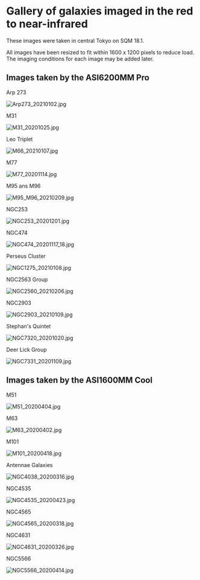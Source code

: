 # Gallery of galaxies imaged in the red to near-infrared

These images were taken in central Tokyo on SQM 18.1.

All images have been resized to fit within 1600 x 1200 pixels to reduce load. The imaging conditions for each image may be added later.

## Images taken by the ASI6200MM Pro
Arp 273

![Arp273_20210102.jpg](pictures/asi6200mm/Arp273_20210102.jpg)

M31

![M31_20201025.jpg](pictures/asi6200mm/M31_20201025.jpg)

Leo Triplet

![M66_20210107.jpg](pictures/asi6200mm/M66_20210107.jpg)

M77

![M77_20201114.jpg](pictures/asi6200mm/M77_20201114.jpg)

M95 ans M96

![M95_M96_20210209.jpg](pictures/asi6200mm/M95_M96_20210209.jpg)

NGC253

![NGC253_20201201.jpg](pictures/asi6200mm/NGC253_20201201.jpg)

NGC474

![NGC474_20201117_18.jpg](pictures/asi6200mm/NGC474_20201117_18.jpg)

Perseus Cluster

![NGC1275_20210108.jpg](pictures/asi6200mm/NGC1275_20210108.jpg)

NGC2563 Group

![NGC2560_20210206.jpg](pictures/asi6200mm/NGC2560_20210206.jpg)

NGC2903

![NGC2903_20210109.jpg](pictures/asi6200mm/NGC2903_20210109.jpg)

Stephan's Quintet

![NGC7320_20201020.jpg](pictures/asi6200mm/NGC7320_20201020.jpg)

Deer Lick Group

![NGC7331_20201109.jpg](pictures/asi6200mm/NGC7331_20201109.jpg)

## Images taken by the ASI1600MM Cool

M51

![M51_20200404.jpg](pictures/asi1600mm/M51_20200404.jpg)

M63

![M63_20200402.jpg](pictures/asi1600mm/M63_20200402.jpg)

M101

![M101_20200418.jpg](pictures/asi1600mm/M101_20200418.jpg)

Antennae Galaxies

![NGC4038_20200316.jpg](pictures/asi1600mm/NGC4038_20200316.jpg)

NGC4535

![NGC4535_20200423.jpg](pictures/asi1600mm/NGC4535_20200423.jpg)

NGC4565

![NGC4565_20200318.jpg](pictures/asi1600mm/NGC4565_20200318.jpg)

NGC4631

![NGC4631_20200326.jpg](pictures/asi1600mm/NGC4631_20200326.jpg)

NGC5566

![NGC5566_20200414.jpg](pictures/asi1600mm/NGC5566_20200414.jpg)
